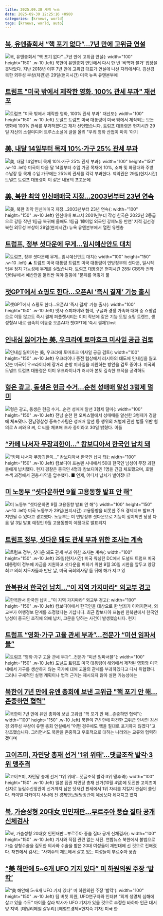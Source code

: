 ```yaml
---
title: 2025.09.30 세계 뉴스
date: 2025-09-30 12:25:16 +0900
categories: [krnews, world]
tags: [krnews, world, auto]
---
```

## [북, 유엔총회서 “핵 포기 없다”…7년 만에 고위급 연설](https://n.news.naver.com/mnews/article/014/0005414159)

![북, 유엔총회서 “핵 포기 없다”…7년 만에 고위급 연설](https://mimgnews.pstatic.net/image/origin/014/2025/09/30/5414159.jpg?type=nf220_150){: width="100" height="150" .w-10 .left}
북한이 유엔총회 연단에서 다시 한 번 ‘비핵화 불가’ 입장을 못박았다. 지난 2018년 이후 7년 만에 고위급 대표가 연설에 나선 자리에서다. 김선경 북한 외무성 부상(차관)은 29일(현지시간) 미국 뉴욕 유엔본부에

## [트럼프 "미국 밖에서 제작한 영화, 100% 관세 부과" 재선포](https://n.news.naver.com/mnews/article/437/0000458807)

![트럼프 "미국 밖에서 제작한 영화, 100% 관세 부과" 재선포](https://mimgnews.pstatic.net/image/origin/437/2025/09/29/458807.jpg?type=nf220_150){: width="100" height="150" .w-10 .left}
도널드 트럼프 미국 대통령이 미국 밖에서 제작되는 모든 영화에 100% 관세를 부과하겠다고 재차 선언했습니다. 트럼프 대통령은 현지시간 29일 자신의 소셜미디어 트루스소셜에 글을 올려 "우리 영화 산업이 마치 '아기

## [美, 내달 14일부터 목재 10%·가구 25% 관세 부과](https://n.news.naver.com/mnews/article/277/0005659926)

![美, 내달 14일부터 목재 10%·가구 25% 관세 부과](https://mimgnews.pstatic.net/image/origin/277/2025/09/30/5659926.jpg?type=nf220_150){: width="100" height="150" .w-10 .left}
미국이 다음 달 14일부터 수입 가공 목재에 10%, 소파 및 화장대와 주방 수납장 등 목재 수입 가구에는 25%의 관세를 각각 부과한다. 백악관은 29일(현지시간) 도널드 트럼프 대통령이 이 같은 내용의 포고문에

## [美, 북한 최악 인신매매국 지정…2003년부터 23년 연속](https://n.news.naver.com/mnews/article/016/0002536877)

![美, 북한 최악 인신매매국 지정…2003년부터 23년 연속](https://mimgnews.pstatic.net/image/origin/016/2025/09/30/2536877.jpg?type=nf220_150){: width="100" height="150" .w-10 .left}
인신매매 보고서 2001년부터 작성 한국은 2022년 2등급으로 강등 작년 1등급 복귀해 올해도 1등급 ‘韓어업 외국인 강제노동 만연’ 지적 김선경 북한 외무성 부상이 29일(현지시간) 뉴욕 유엔본부에서 열린 유엔총

## [트럼프, 정부 셧다운에 무게…임시예산안도 대치](https://n.news.naver.com/mnews/article/055/0001296549)

![트럼프, 정부 셧다운에 무게…임시예산안도 대치](https://mimgnews.pstatic.net/image/origin/055/2025/09/29/1296549.jpg?type=nf220_150){: width="100" height="150" .w-10 .left}
▲ 트럼프 미국 대통령 트럼프 미국 대통령이 연방정부의 셧다운, 일시적 업무 정지 가능성에 무게를 실었습니다. 트럼프 대통령은 현지시간 28일 CBS와 전화 인터뷰에서 예산안을 둘러싼 여야 갈등에 "문제를 어떻게 풀

## [챗GPT에서 쇼핑도 한다…오픈AI ‘즉시 결제’ 기능 출시](https://n.news.naver.com/mnews/article/029/0002985111)

![챗GPT에서 쇼핑도 한다…오픈AI ‘즉시 결제’ 기능 출시](https://mimgnews.pstatic.net/image/origin/029/2025/09/30/2985111.jpg?type=nf220_150){: width="100" height="150" .w-10 .left}
엣시·쇼피파이와 협력, 구글과 경쟁 가속화 대화 중 쇼핑앱으로 이동 않고도 즉시 결제 퍼플렛시티는 이미 작년에 같은 기능 도입 쇼핑 트렌드, 생성형AI 내로 급속히 이동중 오픈AI가 챗GPT에 ‘즉시 결제’(Inst

## [인내심 잃어가는 美, 우크라에 토마호크 미사일 공급 검토](https://n.news.naver.com/mnews/article/014/0005414384)

![인내심 잃어가는 美, 우크라에 토마호크 미사일 공급 검토](https://mimgnews.pstatic.net/image/origin/014/2025/09/30/5414384.jpg?type=nf220_150){: width="100" height="150" .w-10 .left}
우크라이나 종전 협상에서 러시아의 태도에 인내심을 잃고 있는 미국이 우크라이나에 장거리 순항 미사일을 지원하는 방안을 검토 중이다. 미국의 도널드 트럼프 대통령은 이미 우크라이나가 러시아 본토 깊숙한 표적을 공격하도

## [형은 광고, 동생은 현금 수거…순천 성매매 알선 3형제 덜미](https://n.news.naver.com/mnews/article/421/0008517751)

![형은 광고, 동생은 현금 수거…순천 성매매 알선 3형제 덜미](https://mimgnews.pstatic.net/image/origin/421/2025/09/30/8517751.jpg?type=nf220_150){: width="100" height="150" .w-10 .left}
전남 순천 한 오피스텔에서 성매매를 알선한 3형제가 경찰에 체포됐다. 전남경찰청 풍속수사팀은 성매매 알선 등 행위의 처벌에 관한 법률 위반 혐의로 A 씨와 B 씨, C 씨를 체포해 조사 중이라고 30일 밝혔다. 이들

## [“카페 나서자 무장괴한이…” 캄보디아서 한국인 납치 돼](https://n.news.naver.com/mnews/article/020/0003664753)

![“카페 나서자 무장괴한이…” 캄보디아서 한국인 납치 돼](https://mimgnews.pstatic.net/image/origin/020/2025/09/30/3664753.jpg?type=nf220_150){: width="100" height="150" .w-10 .left}
캄보디아 프놈펜 시내에서 50대 한국인 남성이 무장 괴한들에게 납치됐다. 현지 경찰은 중국인 4명과 캄보디아인 1명을 긴급 체포했으며, 호텔 수색 과정에서 권총·마약을 압수했다. ■ 언제, 어디서 납치가 벌어졌나?

## [미 노동부 “셧다운하면 9월 고용동향 발표 안 해”](https://n.news.naver.com/mnews/article/014/0005414160)

![미 노동부 “셧다운하면 9월 고용동향 발표 안 해”](https://mimgnews.pstatic.net/image/origin/014/2025/09/30/5414160.jpg?type=nf220_150){: width="100" height="150" .w-10 .left}
미국 노동부가 29일(현지시간) 고용동향을 비롯한 주요 경제지표 발표가 지연될 수 있다고 경고했다. 노동부는 미 연방정부 셧다운으로 기능이 정지되면 당장 다음 달 3일 발표 예정인 9월 고용동향이 예정대로 발표되지

## [트럼프 정부, 셧다운 돼도 관세 부과 위한 조사는 계속](https://n.news.naver.com/mnews/article/016/0002536973)

![트럼프 정부, 셧다운 돼도 관세 부과 위한 조사는 계속](https://mimgnews.pstatic.net/image/origin/016/2025/09/30/2536973.jpg?type=nf220_150){: width="100" height="150" .w-10 .left}
29일(현지시간) 미국 워싱턴 DC에서 도널드 트럼프 미국 대통령이 정부에 자금을 지원하고 셧다운을 피하기 위한 9월 30일 시한을 앞두고 양당 최고 의회 지도자들과 만난 날, 미국 국회의사당 돔 뒤에 해가 지고 있

## [한복판서 한국인 납치…"이 지역 가지마라" 외교부 경고](https://n.news.naver.com/mnews/article/055/0001296706)

![한복판서 한국인 납치…"이 지역 가지마라" 외교부 경고](https://mimgnews.pstatic.net/image/origin/055/2025/09/30/1296706.jpg?type=nf220_150){: width="100" height="150" .w-10 .left}
캄보디아에서 한국인을 대상으로 한 범죄가 이어지면서, 외교부가 여행경보 단계를 조정했다는 기삽니다. 최근 캄보디아 프놈펜 한복판에서 한국인 남성이 중국인 조직에 의해 납치, 고문을 당하는 사건이 발생했습니다. 현지

## [트럼프 “영화·가구 고율 관세 부과”…전문가 “미션 임파서블”](https://n.news.naver.com/mnews/article/018/0006129187)

![트럼프 “영화·가구 고율 관세 부과”…전문가 “미션 임파서블”](https://mimgnews.pstatic.net/image/origin/018/2025/09/30/6129187.jpg?type=nf220_150){: width="100" height="150" .w-10 .left}
도널드 트럼프 미국 대통령이 해외에서 제작된 영화와 미국 내에서 가구를 생산하지 않는 국가에 대해 고율의 관세를 부과하겠다고 다시 위협했다. 그러나 구체적인 실행 계획이나 법적 근거는 제시되지 않아 실현 가능성에는

## [북한이 7년 만에 유엔 총회에 보낸 고위급 "핵 포기 안 해...존중하면 협력"](https://n.news.naver.com/mnews/article/052/0002253767)

![북한이 7년 만에 유엔 총회에 보낸 고위급 "핵 포기 안 해...존중하면 협력"](https://mimgnews.pstatic.net/image/origin/052/2025/09/30/2253767.jpg?type=nf220_150){: width="100" height="150" .w-10 .left}
북한이 7년 만에 파견한 고위급 인사인 김선경 외무성 부상이 유엔 총회 연설에서 "어떤 경우에도 핵을 절대로 포기하지 않겠다"고 강조했습니다. 그러면서도 북한을 존중하고 우호적으로 대하는 나라와는 교류와 협력하겠다며

## [고이즈미, 자민당 총재 선거 '1위 위태'…댓글조작 발각·3위 맹추격](https://n.news.naver.com/mnews/article/469/0000889982)

![고이즈미, 자민당 총재 선거 '1위 위태'…댓글조작 발각·3위 맹추격](https://mimgnews.pstatic.net/image/origin/469/2025/09/29/889982.jpg?type=nf220_150){: width="100" height="150" .w-10 .left}
일본 집권 자민당 총재 선거(10월 4일)에 도전한 고이즈미 신지로 농림수산장관이 선거까지 남은 닷새간 판세에서 1위 자리를 지킬지 관심이 쏠린다. 라이벌 다카이치 사나에 전 경제안보담당장관이 예상보다 뒤처지고 있지

## [북, 가슴성형 20대女 인민재판…부르주아 풍습 질타 공개 신체검사](https://n.news.naver.com/mnews/article/021/0002740093)

![북, 가슴성형 20대女 인민재판…부르주아 풍습 질타 공개 신체검사](https://mimgnews.pstatic.net/image/origin/021/2025/09/30/2740093.jpg?type=nf220_150){: width="100" height="150" .w-10 .left}
기사와 직접 관련 없는 사진. 연합뉴스 북한에서 불법으로 가슴 성형수술을 집도한 의사와 수술을 받은 20대 여성들이 재판대에 선 것으로 전해졌다. 재판에서 검사는 “사회주의 제도에서 살고 있는 여성들이 부르주아 풍습

## [“美 해안에 5~6개 UFO 기지 있다” 미 하원의원 주장 ‘발칵’](https://n.news.naver.com/mnews/article/016/0002537039)

![“美 해안에 5~6개 UFO 기지 있다” 미 하원의원 주장 ‘발칵’](https://mimgnews.pstatic.net/image/origin/016/2025/09/30/2537039.jpg?type=nf220_150){: width="100" height="150" .w-10 .left}
팀 버쳇 의원, UFO연구자와 인터뷰 “외계 생명체 심해에 살고 있을 수도” 마이클 살라 박사가 UFO 기지가 있을 것으로 추정한 바하마 인근 대서양 지역. [데일리메일 갈무리] [헤럴드경제=한지숙 기자] 미국 한

